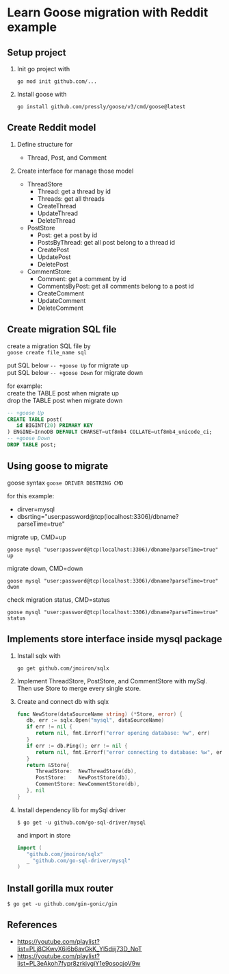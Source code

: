 # Learn Goose migration with Reddit example

## Setup project

1. Init go project with

   `go mod init github.com/...`

2. Install goose with

   `go install github.com/pressly/goose/v3/cmd/goose@latest`

## Create Reddit model

1. Define structure for

   - Thread, Post, and Comment

2. Create interface for manage those model
   - ThreadStore
     - Thread: get a thread by id
     - Threads: get all threads
     - CreateThread
     - UpdateThread
     - DeleteThread
   - PostStore
     - Post: get a post by id
     - PostsByThread: get all post belong to a thread id
     - CreatePost
     - UpdatePost
     - DeletePost
   - CommentStore:
     - Comment: get a comment by id
     - CommentsByPost: get all comments belong to a post id
     - CreateComment
     - UpdateComment
     - DeleteComment

## Create migration SQL file

create a migration SQL file by<br>
`goose create file_name sql`

put SQL below `-- +goose Up` for migrate up<br>
put SQL below `-- +goose Down` for migrate down

for example:<br>
create the TABLE post when migrate up<br>
drop the TABLE post when migrate down

```sql
-- +goose Up
CREATE TABLE post(
   id BIGINT(20) PRIMARY KEY
) ENGINE=InnoDB DEFAULT CHARSET=utf8mb4 COLLATE=utf8mb4_unicode_ci;
-- +goose Down
DROP TABLE post;
```

## Using goose to migrate

goose syntax `goose DRIVER DBSTRING CMD`

for this example:

- dirver=mysql
- dbsrting="user:password@tcp(localhost:3306)/dbname?parseTime=true"

migrate up, CMD=up<br>

```console
goose mysql "user:password@tcp(localhost:3306)/dbname?parseTime=true" up
```

migrate down, CMD=down<br>

```console
goose mysql "user:password@tcp(localhost:3306)/dbname?parseTime=true" dwon
```

check migration status, CMD=status

```console
goose mysql "user:password@tcp(localhost:3306)/dbname?parseTime=true" status
```

## Implements store interface inside mysql package

1. Install sqlx with

   ```console
   go get github.com/jmoiron/sqlx
   ```

2. Implement ThreadStore, PostStore, and CommentStore with mySql. Then use Store to merge every single store.

3. Create and connect db with sqlx

   ```go
   func NewStore(dataSourceName string) (*Store, error) {
      db, err := sqlx.Open("mysql", dataSourceName)
      if err != nil {
         return nil, fmt.Errorf("error opening database: %w", err)
      }
      if err := db.Ping(); err != nil {
         return nil, fmt.Errorf("error connecting to database: %w", err)
      }
      return &Store{
         ThreadStore:  NewThreadStore(db),
         PostStore:    NewPostStore(db),
         CommentStore: NewCommentStore(db),
      }, nil
   }
   ```

4. Install dependency lib for mySql driver

   ```console
   $ go get -u github.com/go-sql-driver/mysql
   ```

   and import in store

   ```go
   import (
      "github.com/jmoiron/sqlx"
      _ "github.com/go-sql-driver/mysql"
   )
   ```

## Install gorilla mux router

```console
$ go get -u github.com/gin-gonic/gin
```

## References

- https://youtube.com/playlist?list=PLj8CKwvX6i6b6avGkK_YI5diij73D_NoT
- https://youtube.com/playlist?list=PL3eAkoh7fypr8zrkiygiY1e9osoqjoV9w
